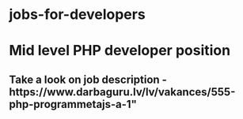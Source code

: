 # jobs-for-developers
<!DOCTYPE html>
<html>
<body>

<h1> Mid level PHP developer position </h1>
<h2> Take a look on job description - https://www.darbaguru.lv/lv/vakances/555-php-programmetajs-a-1" </h2>

<?php echo "Job description"; ?>

</body>
</html> 
